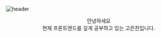 ![header](https://capsule-render.vercel.app/api?type=waving&color=timeGradient&height=300&width=100%&section=header&text=Go%20EunChan&fontSize=90)

<!--<center> 🎈Email🎈 </center>
<center> goyouchan@naver.com </center>-->

<center> 안녕하세요</center>
<center> 현재 프론트엔드를 깊게 공부하고 있는 고은찬입니다.</center>


<!--<img src="https://img.shields.io/badge/Python-3766AB?style=flat-square&logo=Python&logoColor=white"/></a>&nbsp -->





















<!--
**goyou123/goyou123** is a ✨ _special_ ✨ repository because its `README.md` (this file) appears on your GitHub profile.

Here are some ideas to get you started:

- 🔭 I’m currently working on ...
- 🌱 I’m currently learning ...
- 👯 I’m looking to collaborate on ...
- 🤔 I’m looking for help with ...
- 💬 Ask me about ...
- 📫 How to reach me: ...
- 😄 Pronouns: ...
- ⚡ Fun fact: ...
-->
